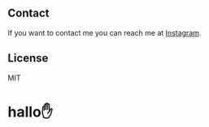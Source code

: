 ## Contact

If you want to contact me you can reach me at [Instagram](https://www.instagram.com/zarxdmods).

## License

MIT 
# hallo✋
